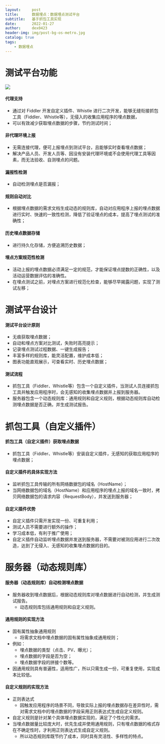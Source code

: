 ```yaml
---
layout:     post
title:      数据埋点：数据埋点测试平台
subtitle:   基于抓包工具实现
date:       2022-01-27
author:     dex0423
header-img: img/post-bg-os-metro.jpg
catalog: true
tags:
    - 数据埋点
---
```



# 测试平台功能

![]({{site.baseurl}}/img-post/数据埋点-7.png)

#### 代理支持

- 通过对 Fiddler 开发自定义插件、Whistle 进行二次开发，能够无缝衔接抓包工具（Fiddler、Whistle等），无侵入的收集应用程序的埋点数据，
- 可以有效减少获取埋点数据的步骤，节约测试时间；

#### 非代理环境上报

- 无需连接代理，便可上报埋点到测试平台，且能够实时查看埋点数据；
- 解决产品人员、开发人员等、因没有安装代理环境或不会使用代理工具等因素，而无法验收、自测埋点的问题。

#### 漏报性检测

- 自动检测埋点是否漏报；

#### 规则自动对比

- 根据埋点数据的需求文档生成动态的规则库，自动对应用程序上报的埋点数据进行实时、快速的一致性检测，降低了验证埋点的成本，提高了埋点测试的准确性；

#### 历史埋点数据存储

- 进行持久化存储，方便追溯历史数据；

#### 埋点方案规范性检测

- 活动上报的埋点数据必须满足一定的规范，才能保证埋点提数的正确性，以及活动运营数据评估的准确性。
- 在埋点测试之前，对埋点方案进行规范化检查，能够尽早揭露问题，实现了测试左移；

# 测试平台设计

#### 测试平台设计原则

- 无痕获取埋点数据；
- 自动和埋点方案对比测试，失败时高亮提示；
- 记录埋点测试过程数据、一键生成报告；
- 丰富多样的规则库，能灵活配置，维护成本低；
- 图表功能直观展示，可查看实时、历史埋点数据；

#### 测试流程

- 抓包工具（Fiddler、Whistle等）包含一个自定义插件，当测试人员连接抓包工具并触发应用程序时，会无感知的收集埋点数据并上报到服务器。
- 服务器包含一个动态规则库：通用规则和自定义规则，根据动态规则库自动检测埋点数据是否正确，并生成测试报告。


# 抓包工具（自定义插件）

#### 抓包工具（自定义插件）获取埋点数据

- 抓包工具（Fiddler、Whistle等）安装自定义插件，无感知的获取应用程序的埋点数据；

#### 自定义插件的具体实现方法

- 监听抓包工具传输的所有网络数据包的域名（HostName）；
- 当网络数据包的域名（HostName）和应用程序的埋点上报的域名一致时，拷贝网络数据包的请求内容（RequestBody），并发送到服务器；

#### 自定义插件优势

- 自定义插件只需开发实现一份、可重复利用；
- 测试人员不需要进行额外的操作；
- 学习成本低，有利于推广使用；
- 自定义插件自动监听埋点数据并发送到服务器，不需要对被测应用进行二次改造，达到了无侵入、无感知的收集埋点数据的目的。

# 服务器（动态规则库）

#### 服务器（动态规则库）自动检测埋点数据

- 服务器收到埋点数据后，根据动态规则库对埋点数据进行自动检测，并生成测试报告。
  - 动态规则库包括通用规则和自定义规则。

#### 通用规则的实现方法

- 固有属性抽象通用规则
  - 将需求文档中埋点数据的固有属性抽象成通用规则；
- 例如：
  - 埋点数据的类型（点击、PV、曝光）；
  - 埋点数据的字段是否为空；
  - 埋点数据字段的拼接个数等。
- 因通用规则具有普遍性，适用性广，所以只需生成一份，可重复使用，实现成本比较低。

#### 自定义规则的实现方法

- 正则表达式
  - 因触发应用程序的场景不同，导致实际上报的埋点数据存在差异性时，需对需求文档中的埋点数据的字段采用正则表达式生成自定义规则。
- 自定义规则是针对某个具体埋点数据实现的，满足了个性化的需求。
- 当埋点数据量比较庞大时，优先生成并使用通用规则，只有埋点数据的格式存在不确定性时，才利用正则表达式生成自定义规则。
  - 所以动态规则库既节约了成本，同时具有灵活性、多样性的特点。
